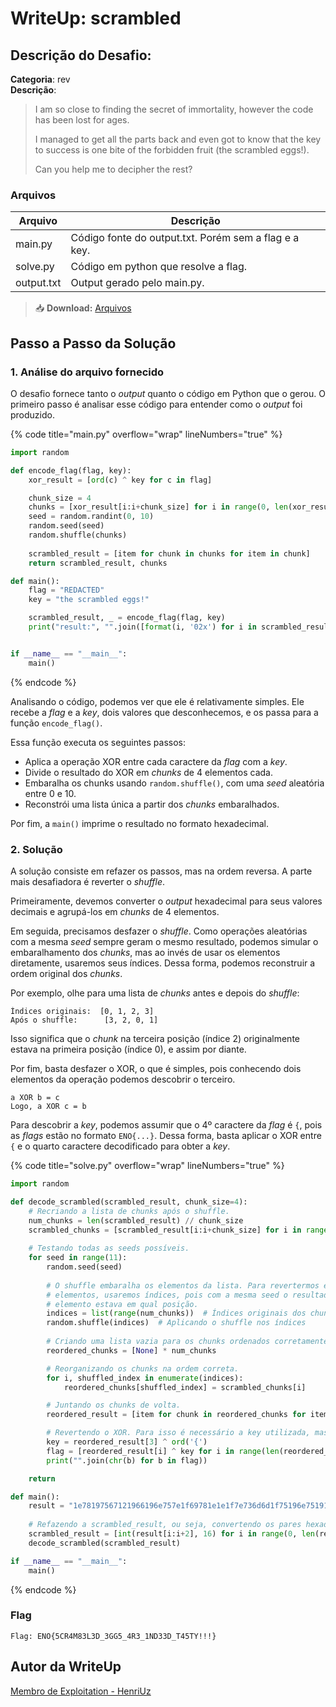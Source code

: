 # WriteUp: scrambled

## Descrição do Desafio:
**Categoria**: rev \
**Descrição**:
> I am so close to finding the secret of immortality, however the code has been lost for ages.
> 
> I managed to get all the parts back and even got to know that the key to success is one bite of the forbidden fruit (the scrambled eggs!).
> 
> Can you help me to decipher the rest?



### Arquivos
| Arquivo | Descrição |
| ------- | --------- |
| main.py | Código fonte do output.txt. Porém sem a flag e a key. |
| solve.py | Código em python que resolve a flag. |
| output.txt | Output gerado pelo main.py. |

> 📥 **Download:** [Arquivos](https://github.com/HawkSecUnifei/Writeups/raw/refs/heads/main/2025/nullcon_CTF/scrambled/arquivos.zip)

## Passo a Passo da Solução
### 1. Análise do arquivo fornecido
O desafio fornece tanto o *output* quanto o código em Python que o gerou. O primeiro passo é analisar esse código para entender como o *output* foi produzido.

{% code title="main.py" overflow="wrap" lineNumbers="true" %}

```py
import random

def encode_flag(flag, key):
    xor_result = [ord(c) ^ key for c in flag] 

    chunk_size = 4
    chunks = [xor_result[i:i+chunk_size] for i in range(0, len(xor_result), chunk_size)] 
    seed = random.randint(0, 10) 
    random.seed(seed) 
    random.shuffle(chunks) 
    
    scrambled_result = [item for chunk in chunks for item in chunk] 
    return scrambled_result, chunks

def main():
    flag = "REDACTED"
    key = "the scrambled eggs!"

    scrambled_result, _ = encode_flag(flag, key)
    print("result:", "".join([format(i, '02x') for i in scrambled_result]))


if __name__ == "__main__":
    main()
```

{% endcode %}

Analisando o código, podemos ver que ele é relativamente simples. Ele recebe a *flag* e a *key*, dois valores que desconhecemos, e os passa para a função `encode_flag()`.

Essa função executa os seguintes passos:
- Aplica a operação XOR entre cada caractere da *flag* com a *key*.
- Divide o resultado do XOR em *chunks* de 4 elementos cada.
- Embaralha os chunks usando `random.shuffle()`, com uma *seed* aleatória entre 0 e 10.
- Reconstrói uma lista única a partir dos *chunks* embaralhados.

Por fim, a `main()` imprime o resultado no formato hexadecimal.

### 2. Solução
A solução consiste em refazer os passos, mas na ordem reversa. A parte mais desafiadora é reverter o *shuffle*.

Primeiramente, devemos converter o *output* hexadecimal para seus valores decimais e agrupá-los em *chunks* de 4 elementos.

Em seguida, precisamos desfazer o *shuffle*. Como operações aleatórias com a mesma *seed* sempre geram o mesmo resultado, podemos simular o embaralhamento dos *chunks*, mas ao invés de usar os elementos diretamente, usaremos seus índices. Dessa forma, podemos reconstruir a ordem original dos *chunks*.

Por exemplo, olhe para uma lista de *chunks* antes e depois do *shuffle*:

```
Índices originais:  [0, 1, 2, 3]  
Após o shuffle:      [3, 2, 0, 1] 
```

Isso significa que o *chunk* na terceira posição (índice 2) originalmente estava na primeira posição (índice 0), e assim por diante.

Por fim, basta desfazer o XOR, o que é simples, pois conhecendo dois elementos da operação podemos descobrir o terceiro.

```
a XOR b = c  
Logo, a XOR c = b 
```

Para descobrir a *key*, podemos assumir que o 4º caractere da *flag* é `{`, pois as *flags* estão no formato `ENO{...}`. Dessa forma, basta aplicar o XOR entre `{` e o quarto caractere decodificado para obter a *key*.

{% code title="solve.py" overflow="wrap" lineNumbers="true" %}

```py
import random

def decode_scrambled(scrambled_result, chunk_size=4):
    # Recriando a lista de chunks após o shuffle.
    num_chunks = len(scrambled_result) // chunk_size
    scrambled_chunks = [scrambled_result[i:i+chunk_size] for i in range(0, len(scrambled_result), chunk_size)]
    
    # Testando todas as seeds possíveis.
    for seed in range(11):
        random.seed(seed)
        
        # O shuffle embaralha os elementos da lista. Para revertermos ele, devemos refazer o shuffle mas ao invés de usarmos os
        # elementos, usaremos índices, pois com a mesma seed o resultado do embaralhamento será o mesmo e com isso saberemos qual
        # elemento estava em qual posição.
        indices = list(range(num_chunks))  # Índices originais dos chunks
        random.shuffle(indices)  # Aplicando o shuffle nos índices
        
        # Criando uma lista vazia para os chunks ordenados corretamente.
        reordered_chunks = [None] * num_chunks

        # Reorganizando os chunks na ordem correta.
        for i, shuffled_index in enumerate(indices):
            reordered_chunks[shuffled_index] = scrambled_chunks[i]

        # Juntando os chunks de volta.
        reordered_result = [item for chunk in reordered_chunks for item in chunk]

        # Revertendo o XOR. Para isso é necessário a key utilizada, mas podemos descobrir ela por assumindo que o 4º caractere é '{'.
        key = reordered_result[3] ^ ord('{')
        flag = [reordered_result[i] ^ key for i in range(len(reordered_result))]
        print("".join(chr(b) for b in flag))

    return

def main():
    result = "1e78197567121966196e757e1f69781e1e1f7e736d6d1f75196e75191b646e196f6465510b0b0b57"
    
    # Refazendo a scrambled_result, ou seja, convertendo os pares hexadecimais do output.txt para seus valores decimais.
    scrambled_result = [int(result[i:i+2], 16) for i in range(0, len(result), 2)]
    decode_scrambled(scrambled_result)

if __name__ == "__main__":
    main()

```

{% endcode %}

### Flag
`Flag: ENO{5CR4M83L3D_3GG5_4R3_1ND33D_T45TY!!!}`

## Autor da WriteUp
[Membro de Exploitation - HenriUz](https://github.com/HenriUz)

